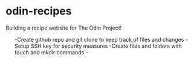 # odin-recipes

Building a recipe website for The Odin Project!
<ul>
-Create github repo and git clone to keep track of files and changes
-Setup SSH key for security measures
-Create files and folders with touch and mkdir commands
-
</ul>